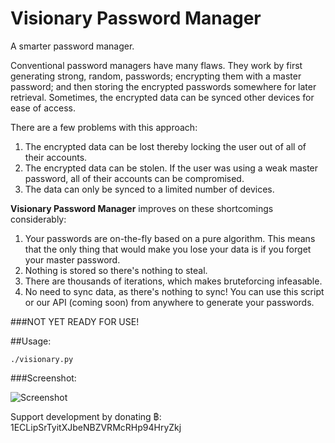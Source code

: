 # Visionary Password Manager
A smarter password manager.

Conventional password managers have many flaws. They work by first generating strong, random, passwords; encrypting them with a master password; and then storing the encrypted passwords somewhere for later retrieval. Sometimes, the encrypted data can be synced other devices for ease of access.

There are a few problems with this approach:

1. The encrypted data can be lost thereby locking the user out of all of their accounts.
2. The encrypted data can be stolen. If the user was using a weak master password, all of their accounts can be compromised.
3. The data can only be synced to a limited number of devices.

**Visionary Password Manager** improves on these shortcomings considerably:

1. Your passwords are on-the-fly based on a pure algorithm. This means that the only thing that would make you lose your data is if you forget your master password.
2. Nothing is stored so there's nothing to steal.
3. There are thousands of iterations, which makes bruteforcing infeasable.
4. No need to sync data, as there's nothing to sync! You can use this script or our API (coming soon) from anywhere to generate your passwords.

###NOT YET READY FOR USE!

##Usage:

`./visionary.py`

###Screenshot:

![Screenshot](https://github.com/libeclipse/visionary/blob/master/screenshot.png "Screenshot")

Support development by donating ฿: 1ECLipSrTyitXJbeNBZVRMcRHp94HryZkj
